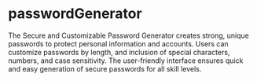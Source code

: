 # passwordGenerator
The Secure and Customizable Password Generator creates strong, unique passwords to protect personal information and accounts. Users can customize passwords by length, and inclusion of special characters, numbers, and case sensitivity. The user-friendly interface ensures quick and easy generation of secure passwords for all skill levels.
